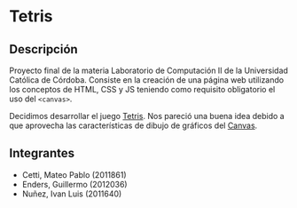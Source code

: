 # Tetris

## Descripción

Proyecto final de la materia Laboratorio de Computación II de la Universidad Católica de Córdoba. Consiste en la creación de una página web utilizando los conceptos de HTML, CSS y JS teniendo como requisito obligatorio el uso del `<canvas>`.

Decidimos desarrollar el juego [Tetris](https://en.wikipedia.org/wiki/Tetris). Nos pareció una buena idea debido a que aprovecha las características de dibujo de gráficos del [Canvas](http://developer.mozilla.org/en-US/docs/Web/API/Canvas_API).

## Integrantes

* Cetti, Mateo Pablo (2011861)
* Enders, Guillermo (2012036)
* Nuñez, Ivan Luis (2011640)
